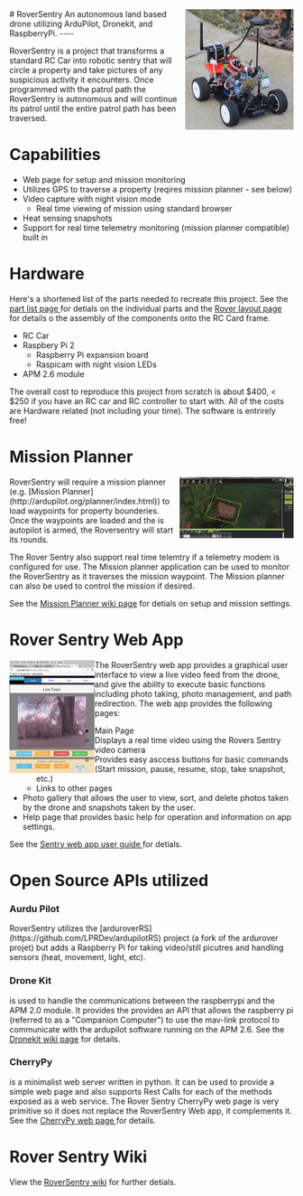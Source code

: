 <a href="https://github.com/LPRDev/RoverSentry/blob/master/images/RoverSentry_1.png">
<img src="https://github.com/LPRDev/RoverSentry/blob/master/images/RoverSentry_small.png" align="right">
</a>
# RoverSentry 
An autonomous land based drone utilizing ArduPilot, Dronekit, and RaspberryPi.
----

RoverSentry is a project that transforms a standard RC Car into robotic sentry that will circle a property and take pictures of any suspicious activity it encounters. 
Once programmed with the patrol path the RoverSentry is autonomous and will continue its patrol until the entire patrol path has been traversed. 

# Capabilities
* Web page for setup and mission monitoring
* Utilizes GPS to traverse a property (reqires mission planner - see below)
* Video capture with night vision mode
  * Real time viewing of mission using standard browser
* Heat sensing snapshots
* Support for real time telemetry monitoring (mission planner compatible) built in

# Hardware
Here's a shortened list of the parts needed to recreate this project. See the <a href="https://github.com/LPRDev/RoverSentry/wiki/partsList"> part list page </a>for detials on the individual parts and the <a href=https://github.com/LPRDev/RoverSentry/wiki/RoverLayout> Rover layout page </a>for details o the assembly of the components onto the RC Card frame.
* RC Car
* Raspbery Pi 2
  * Raspberry Pi expansion board
  * Raspicam with night vision LEDs
* APM 2.6 module

The overall cost to reproduce this project from scratch is about $400, < $250 if you have an RC car and RC controller to start with. All of the costs are Hardware related (not including your time). The software is entrirely free!

# Mission Planner 
<a href="https://github.com/LPRDev/RoverSentry/blob/master/images/Mission%20Planner/MissionPlanner_1.jpg">
<img src="https://github.com/LPRDev/RoverSentry/blob/master/images/Mission%20Planner/MissionPlanner_1.jpg" align="right" width="40%"  height="40%" >
</a>
RoverSentry will require a mission planner (e.g. [Mission Planner](http://ardupilot.org/planner/index.html)) to load waypoints for property bounderies. Once the waypoints are loaded and the is autopilot is armed, the Roversentry will start its rounds.

The Rover Sentry also support real time telemtry if a telemetry modem is configured for use. The Mission planner application can be used to monitor the RoverSentry as it traverses the mission waypoint. The Mission planner can also be used to control the mission if desired.

See the <a href="https://github.com/LPRDev/RoverSentry/wiki/Mission-Planner"> Mission Planner wiki page</a> for detials on setup and mission settings.

# Rover Sentry Web App
<a href="https://github.com/LPRDev/RoverSentry/blob/master/images/Webapp/web_app_tablet2.png">
<img src="https://github.com/LPRDev/RoverSentry/blob/master/images/Webapp/web_app_tablet2.png" align="left" width="30%"  height="30%" >
</a>
The RoverSentry web app provides a graphical user interface to view a live video feed from the drone, and give the ability to execute basic functions including photo taking, photo management, and path redirection. The web app provides the following pages:

* Main Page
  * Displays a real time video using the Rovers Sentry video camera
  * Provides easy asccess buttons for basic commands (Start mission, pause, resume, stop, take snapshot, etc.)
  * Links to other pages
* Photo gallery that allows the user to view, sort, and delete photos taken by the drone and snapshots taken by the user. 
* Help page that provides basic help for operation and information on app settings.

See the <a href="https://github.com/LPRDev/RoverSentry/wiki/webappRover"> Sentry web app user guide </a> for detials.

# Open Source APIs utilized 

<H3>Aurdu Pilot</H3> RoverSentry utilizes the [arduroverRS](https://github.com/LPRDev/ardupilotRS) project (a fork of the ardurover projet) but adds a Raspberry Pi for taking video/still picutres and handling sensors (heat, movement, light, etc). 

<H3>Drone Kit</H3> is used to handle the communications between the raspberrypi and the APM 2.0 module. It provides the provides an API that allows the raspberry pi (referred to as a "Companion Computer") to use the mav-link protocol to communicate with the ardupilot software running on the APM 2.6. See the <a href="https://github.com/LPRDev/RoverSentry/wiki/Dronekit"> Dronekit wiki page</a> for details.

<H3>CherryPy</H3> is a minimalist web server written in python. It can be used to provide a simple web page and also supports Rest Calls for each of the methods exposed as a web service. The Rover Sentry CherryPy web page is very primitive so it does not replace the RoverSentry Web app, it complements it. See the <a href="https://github.com/LPRDev/RoverSentry/wiki/CherryPy"> CherryPy web page </a>for details.

# Rover Sentry Wiki

View the [RoverSentry wiki](https://github.com/LPRDev/RoverSentry/wiki) for further detials.
